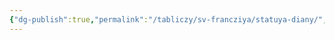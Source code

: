```yaml
---
{"dg-publish":true,"permalink":"/tabliczy/sv-francziya/statuya-diany/","dgPassFrontmatter":true}
---
```



